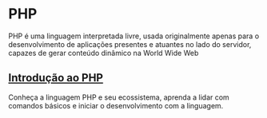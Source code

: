 # PHP
PHP é uma linguagem interpretada livre, usada originalmente apenas para o desenvolvimento de aplicações presentes e atuantes no lado do servidor, capazes de gerar conteúdo dinâmico na World Wide Web

## [Introdução ao PHP](https://github.com/kakanew/DIO_PHP/tree/master/Innovation_Introducao_PHP)

Conheça a linguagem PHP e seu ecossistema, aprenda a lidar com comandos básicos e iniciar o desenvolvimento com a linguagem.
